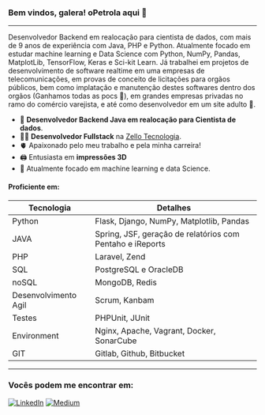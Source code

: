 ### Bem vindos, galera! oPetrola aqui 🖖
---

Desenvolvedor Backend em realocação para cientista de dados, com mais de 9 anos de experiência com Java, PHP e Python. 
Atualmente focado em estudar machine learning e Data Science com Python, NumPy, Pandas, MatplotLib, TensorFlow, Keras e Sci-kit Learn.
Já trabalhei em projetos de desenvolvimento de software realtime em uma empresas de telecomunicações,
em provas de conceito de licitações para orgãos públicos, bem como implatação e manutenção destes softwares dentro dos orgãos (Ganhamos todas as pocs 🤭),
em grandes empresas privadas no ramo do comércio varejista, e até como desenvolvedor em um site adulto 🤌.

- 👀 **Desenvolvedor Backend Java em realocação para Cientista de dados**.
- 👩‍💻 **Desenvolvedor Fullstack** na [Zello Tecnologia](https://www.zello.tec.br/).
- 🫀 Apaixonado pelo meu trabalho e pela minha carreira!
- 🖨 Entusiasta em **impressões 3D**
- 🐧 Atualmente focado em machine learning e data Science.

#### Proficiente em:
|  Tecnologia | Detalhes |
|---|---|
| Python | Flask, Django, NumPy, Matplotlib, Pandas |
| JAVA | Spring, JSF, geração de relatórios com Pentaho e iReports |
| PHP | Laravel, Zend |
| SQL | PostgreSQL e OracleDB |
| noSQL | MongoDB, Redis | 
| Desenvolvimento Agil | Scrum, Kanbam |
| Testes | PHPUnit, JUnit |
| Environment | Nginx, Apache, Vagrant, Docker, SonarCube |
| GIT | Gitlab, Github, Bitbucket |
---
### Vocês podem me encontrar em:
<a href="https://www.linkedin.com/in/lucas-petrola/">![LinkedIn](https://img.shields.io/badge/linkedin-%230077B5.svg?style=for-the-badge&logo=linkedin&logoColor=white)</a>
<a href="https://medium.com/@petrolalucas">![Medium](https://img.shields.io/badge/Medium-12100E?style=for-the-badge&logo=medium&logoColor=white)</a>
<!---
thePetrola/thePetrola is a ✨ special ✨ repository because its `README.md` (this file) appears on your GitHub profile.
You can click the Preview link to take a look at your changes.
--->
